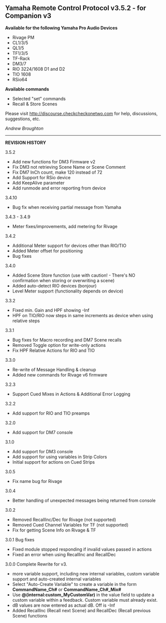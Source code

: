## Yamaha Remote Control Protocol v3.5.2 - for Companion v3

**Available for the following Yamaha Pro Audio Devices**

- Rivage PM
- CL1/3/5
- QL1/5
- TF1/3/5
- TF-Rack
- DM3/7
- RIO 3224/1608 D1 and D2
- TIO 1608
- RSio64

**Available commands**

- Selected "set" commands
- Recall & Store Scenes

Please visit http://discourse.checkcheckonetwo.com for help, discussions, suggestions, etc.

_Andrew Broughton_

---

**REVISION HISTORY**

3.5.2

- Add new functions for DM3 Firmware v2
- Fix DM3 not retrieving Scene Name or Scene Comment
- Fix DM7 InCh count, make 120 instead of 72
- Add Support for RSio device
- Add KeepAlive parameter
- Add runmode and error reporting from device

3.4.10

- Bug fix when receiving partial message from Yamaha

3.4.3 - 3.4.9

- Meter fixes/improvements, add metering for Rivage

3.4.2

- Additional Meter support for devices other than RIO/TIO
- Added Meter offset for positioning
- Bug fixes

3.4.0

- Added Scene Store function (use with caution! - There's NO confirmation when storing or overwriting a scene)
- Added auto-detect RIO devices (bonjour)
- Level Meter support (functionality depends on device)

3.3.2

- Fixed min. Gain and HPF showing -Inf
- HPF on TIO/RIO now steps in same increments as device when using relative steps

3.3.1

- Bug fixes for Macro recording and DM7 Scene recalls
- Removed Toggle option for write-only actions
- Fix HPF Relative Actions for RIO and TIO

3.3.0

- Re-write of Message Handling & cleanup
- Added new commands for Rivage v6 firmware

3.2.3

- Support Cued Mixes in Actions & Additional Error Logging

3.2.2

- Add support for RIO and TIO preamps

3.2.0

- Add support for DM7 console

3.1.0

- Add support for DM3 console
- Add support for using variables in Strip Colors
- Initial support for actions on Cued Strips

3.0.5

- Fix name bug for Rivage

3.0.4

- Better handling of unexpected messages being returned from console

3.0.2

- Removed RecallInc/Dec for Rivage (not supported)
- Removed Cued Channel Variables for TF (not supported)
- Fix for getting Scene Info on Rivage & TF

3.0.1 Bug fixes

- Fixed module stopped responding if invalid values passed in actions
- Fixed an error when using RecallInc and RecallDec

3.0.0 Complete Rewrite for v3.

- more variable support, including new internal variables, custom variable support and auto-created internal variables
- Select "Auto-Create Variable" to create a variable in the form **CommandName_Ch#** or **CommandName_Ch#\_Mix#**
- Use **@(internal:custom_MyCustomVar)** in the value field to update a custom variable within a feedback. Custom variable must already exist.
- dB values are now entered as actual dB. Off is -Inf
- Added RecallInc (Recall next Scene) and RecallDec (Recall previous Scene) functions
